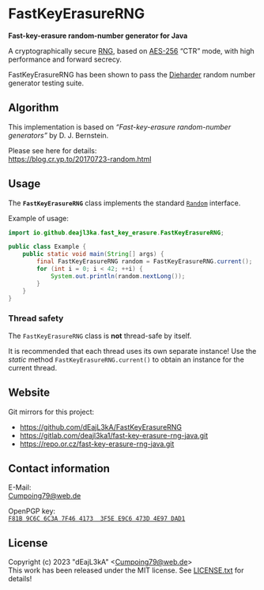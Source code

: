 # FastKeyErasureRNG

**Fast-key-erasure random-number generator for Java**

A cryptographically secure [RNG](https://en.wikipedia.org/wiki/Random_number_generation), based on [AES-256](https://en.wikipedia.org/wiki/Advanced_Encryption_Standard) “CTR” mode, with high performance and forward secrecy.

FastKeyErasureRNG has been shown to pass the [Dieharder](https://webhome.phy.duke.edu/~rgb/General/dieharder.php) random number generator testing suite.

## Algorithm

This implementation is based on *“Fast-key-erasure random-number generators”* by D. J. Bernstein.

Please see here for details:  
<https://blog.cr.yp.to/20170723-random.html>

## Usage

The **`FastKeyErasureRNG`** class implements the standard [`Random`](https://docs.oracle.com/en/java/javase/17/docs/api/java.base/java/util/Random.html) interface.

Example of usage:

```java
import io.github.deajl3ka.fast_key_erasure.FastKeyErasureRNG;

public class Example {
    public static void main(String[] args) {
        final FastKeyErasureRNG random = FastKeyErasureRNG.current();
        for (int i = 0; i < 42; ++i) {
            System.out.println(random.nextLong());
        }
    }
}
```

### Thread safety

The `FastKeyErasureRNG` class is **not** thread-safe by itself.

It is recommended that each thread uses its own separate instance! Use the *static* method `FastKeyErasureRNG.current()` to obtain an instance for the current thread.

## Website

Git mirrors for this project:

* <https://github.com/dEajL3kA/FastKeyErasureRNG>
* <https://gitlab.com/deajl3ka1/fast-key-erasure-rng-java.git>
* <https://repo.or.cz/fast-key-erasure-rng-java.git>

## Contact information

E-Mail:  
<Cumpoing79@web.de>

OpenPGP key:  
[`F81B 9C6C 6C3A 7F46 4173  3F5E E9C6 473D 4E97 DAD1`](https://keys.openpgp.org/vks/v1/by-fingerprint/F81B9C6C6C3A7F4641733F5EE9C6473D4E97DAD1)

## License

Copyright (c) 2023 "dEajL3kA" &lt;Cumpoing79@web.de&gt;  
This work has been released under the MIT license. See [LICENSE.txt](LICENSE.txt) for details!

